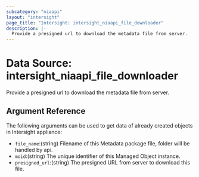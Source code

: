 ```yaml
---
subcategory: "niaapi"
layout: "intersight"
page_title: "Intersight: intersight_niaapi_file_downloader"
description: |-
  Provide a presigned url to download the metadata file from server.
---
```


# Data Source: intersight_niaapi_file_downloader
Provide a presigned url to download the metadata file from server.
## Argument Reference
The following arguments can be used to get data of already created objects in Intersight appliance:
* `file_name`:(string) Filename of this Metadata package file, folder will be handled by api. 
* `moid`:(string) The unique identifier of this Managed Object instance. 
* `presigned_url`:(string) The presigned URL from server to download this file. 
